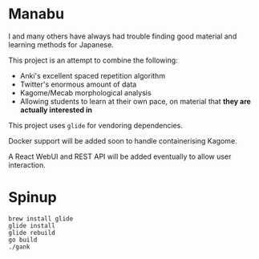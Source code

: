 # Manabu

I and many others have always had trouble finding good material and learning methods for Japanese.

This project is an attempt to combine the following:

- Anki's excellent spaced repetition algorithm
- Twitter's enormous amount of data
- Kagome/Mecab morphological analysis
- Allowing students to learn at their own pace, on material that **they are actually interested in**

This project uses `glide` for vendoring dependencies.

Docker support will be added soon to handle containerising Kagome.

A React WebUI and REST API will be added eventually to allow user interaction.

# Spinup

```
brew install glide
glide install
glide rebuild
go build
./gank
```
